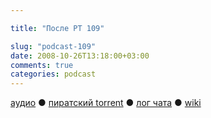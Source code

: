 ```yaml
---

title: "После РТ 109"

slug: "podcast-109"
date: 2008-10-26T13:18:00+03:00
comments: true
categories: podcast
---
```

[аудио](http://cdn.radio-t.com/rt109post.mp3) ● [пиратский torrent](http://pirates.radio-t.com/torrents/rt109post.mp3.torrent) ● [лог чата](http://chat.radio-t.com/logs/radio-t-109.html) ● [wiki](http://wiki.radio-t.com/%D0%9F%D0%BE%D1%81%D0%BB%D0%B5_%D0%A0%D0%A2_109)<audio src="http://cdn.radio-t.com/rt109post.mp3" preload="none">
